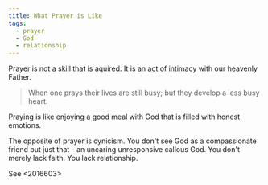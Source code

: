 ```yaml
---
title: What Prayer is Like
tags:
  - prayer
  - God
  - relationship
---
```


Prayer is not a skill that is aquired. It is an act of intimacy with our heavenly Father. 

> When one prays their lives are still busy; but they develop a less busy heart.

Praying is like enjoying a good meal with God that is filled with honest emotions. 

The opposite of prayer is cynicism. You don't see God as a compassionate friend but just that - an uncaring unresponsive callous God. You don't merely lack faith. You lack relationship.

See <2016603>
